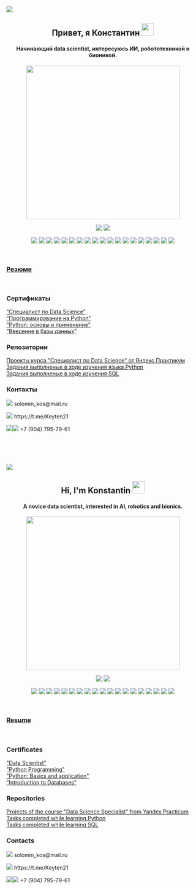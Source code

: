 <a id='RUS'></a>
<a href='#ENG'><img src='https://img.shields.io/badge/ENG-RUS-blue'></a>

<h2 align="center">Привет, я Константин 
<img src="https://github.com/blackcater/blackcater/raw/main/images/Hi.gif" height="32"/></h2>
<h4 align="center">Начинающий data scientist, интересуюсь ИИ, робототехникой и бионикой.</h4>
<p align="center"><img src="https://w.forfun.com/fetch/ac/aca787d12e9ff6386f76859a7449a9ab.jpeg" height="400"/></p>

<p align="center">
  <a href="https://www.kaggle.com/konstantinsolomin"><img src='https://img.shields.io/badge/Kaggle-20BEFF?style=for-the-badge&logo=Kaggle&logoColor=white'></a>
  <a href="https://leetcode.com/Konstantin-Solomin/"><img src='https://img.shields.io/badge/-LeetCode-FFA116?style=for-the-badge&logo=LeetCode&logoColor=black'></a>

<p align="center">
  <img src="https://img.shields.io/badge/python-3670A0?style=for-the-badge&logo=python&logoColor=ffdd54" />
  <img src="https://img.shields.io/badge/postgres-%23316192.svg?style=for-the-badge&logo=postgresql&logoColor=white" />
  <img src="https://img.shields.io/badge/mysql-%2300f.svg?style=for-the-badge&logo=mysql&logoColor=white" />
  <img src="https://img.shields.io/badge/pandas-%23150458.svg?style=for-the-badge&logo=pandas&logoColor=white" />
  <img src="https://img.shields.io/badge/Matplotlib-%23ffffff.svg?style=for-the-badge&logo=Matplotlib&logoColor=black" />
  <img src="https://img.shields.io/badge/seaborn-darkblue?style=for-the-badge" />   
  <img src="https://img.shields.io/badge/re%20-gray?style=for-the-badge" />
  <img src="https://img.shields.io/badge/numpy-%23013243.svg?style=for-the-badge&logo=numpy&logoColor=white" />
  <img src="https://img.shields.io/badge/SciPy-%230C55A5.svg?style=for-the-badge&logo=scipy&logoColor=%white" />
  <img src="https://img.shields.io/badge/statsmodels-darkblue?style=for-the-badge" />
  <img src="https://img.shields.io/badge/transformers%20%20-yellow?style=for-the-badge" />
  <img src="https://img.shields.io/badge/catboost%20-yellow?style=for-the-badge" />
  <img src="https://img.shields.io/badge/scikit--learn-%23F7931E.svg?style=for-the-badge&logo=scikit-learn&logoColor=white" />
  <img src="https://img.shields.io/badge/TensorFlow-%23FF6F00.svg?style=for-the-badge&logo=TensorFlow&logoColor=white" />
  <img src="https://img.shields.io/badge/PyTorch-%23EE4C2C.svg?style=for-the-badge&logo=PyTorch&logoColor=white" />
  <img src="https://img.shields.io/badge/Keras-%23D00000.svg?style=for-the-badge&logo=Keras&logoColor=white" />
  <img src="https://img.shields.io/badge/opencv-%23white.svg?style=for-the-badge&logo=opencv&logoColor=white" />
  <img src="https://img.shields.io/badge/Linux-FCC624?style=for-the-badge&logo=linux&logoColor=black" />
  <img src="https://img.shields.io/badge/Docker-%23white.svg?style=for-the-badge&logo=docker&logoColor=white&labelColor=blue&color=black" />
</p><br> 
 
<h3 align="left"><a href="https://disk.yandex.ru/i/C_Nng00hoIM0nA">Резюме</a></h3>
<br>

<h3 align="left">Сертификаты</h3>
<a href="https://github.com/Konstantin-Solomin/Konstantin-Solomin/blob/main/Yandex_Practicum_RU.pdf">"Специалист по Data Science"</a><br>
<a href="https://github.com/Konstantin-Solomin/Konstantin-Solomin/blob/main/Python_1.pdf">"Программирование на Python"</a><br>
<a href="https://github.com/Konstantin-Solomin/Konstantin-Solomin/blob/main/Python_2.pdf">"Python: основы и применение"</a><br>
<a href="https://github.com/Konstantin-Solomin/Konstantin-Solomin/blob/main/SQL.pdf">"Введение в базы данных"</a>

<h3 align="left">Репозитории</h3>
<a href="https://github.com/Konstantin-Solomin/Yandex-Practicum-Data-Science">Проекты курса "Специалист по Data Science" от Яндекс Практикум</a><br>
<a href="https://github.com/Konstantin-Solomin/Stepik-Python">Задания выполненые в ходе изучения языка Python</a><br>
<a href="https://github.com/Konstantin-Solomin/SQL">Задания выполненые в ходе изучения SQL</a>

<h3 align="left">Контакты</h3>
<p align="left">
  <img src="https://img.shields.io/badge/EMAIL-blue?style=%20for-the-badge&logo=Mail.Ru&logoColor=yellow" />  solomin_kos@mail.ru </p>
<p align="left">
<img src="https://img.shields.io/badge/Telegram-2CA5E0?style=for-the-badge&logo=telegram&logoColor=white" />  https://t.me/Keyten21</p>
  <p align="left">
<img src="https://img.shields.io/badge/Viber-8B66A9?style=for-the-badge&logo=viber&logoColor=white" /><img src="https://img.shields.io/badge/WhatsApp-25D366?style=for-the-badge&logo=whatsapp&logoColor=white" />  +7 (904) 795-79-61</p>
<br>
<br>
<br>
<br>
<a id='ENG'></a>
<a href='#RUS'><img src='https://img.shields.io/badge/RUS-ENG-blue'></a>

<h2 align="center">Hi, I'm Konstantin 
<img src="https://github.com/blackcater/blackcater/raw/main/images/Hi.gif" height="32"/></h2>
<h4 align="center">A novice data scientist, interested in AI, robotics and bionics.</h4>
<p align="center"><img src="https://w.forfun.com/fetch/ac/aca787d12e9ff6386f76859a7449a9ab.jpeg" height="400"/></p>

<p align="center">
  <a href="https://www.kaggle.com/konstantinsolomin"><img src='https://img.shields.io/badge/Kaggle-20BEFF?style=for-the-badge&logo=Kaggle&logoColor=white'></a>
  <a href="https://leetcode.com/Konstantin-Solomin/"><img src='https://img.shields.io/badge/-LeetCode-FFA116?style=for-the-badge&logo=LeetCode&logoColor=black'></a>

<p align="center">
  <img src="https://img.shields.io/badge/python-3670A0?style=for-the-badge&logo=python&logoColor=ffdd54" />
  <img src="https://img.shields.io/badge/postgres-%23316192.svg?style=for-the-badge&logo=postgresql&logoColor=white" />
  <img src="https://img.shields.io/badge/mysql-%2300f.svg?style=for-the-badge&logo=mysql&logoColor=white" />
  <img src="https://img.shields.io/badge/pandas-%23150458.svg?style=for-the-badge&logo=pandas&logoColor=white" />
  <img src="https://img.shields.io/badge/Matplotlib-%23ffffff.svg?style=for-the-badge&logo=Matplotlib&logoColor=black" />
  <img src="https://img.shields.io/badge/seaborn-darkblue?style=for-the-badge" />   
  <img src="https://img.shields.io/badge/re%20-gray?style=for-the-badge" />
  <img src="https://img.shields.io/badge/numpy-%23013243.svg?style=for-the-badge&logo=numpy&logoColor=white" />
  <img src="https://img.shields.io/badge/SciPy-%230C55A5.svg?style=for-the-badge&logo=scipy&logoColor=%white" />
  <img src="https://img.shields.io/badge/statsmodels-darkblue?style=for-the-badge" />
  <img src="https://img.shields.io/badge/transformers%20%20-yellow?style=for-the-badge" />
  <img src="https://img.shields.io/badge/catboost%20-yellow?style=for-the-badge" />
  <img src="https://img.shields.io/badge/scikit--learn-%23F7931E.svg?style=for-the-badge&logo=scikit-learn&logoColor=white" />
  <img src="https://img.shields.io/badge/TensorFlow-%23FF6F00.svg?style=for-the-badge&logo=TensorFlow&logoColor=white" />
  <img src="https://img.shields.io/badge/PyTorch-%23EE4C2C.svg?style=for-the-badge&logo=PyTorch&logoColor=white" />
  <img src="https://img.shields.io/badge/Keras-%23D00000.svg?style=for-the-badge&logo=Keras&logoColor=white" />
  <img src="https://img.shields.io/badge/opencv-%23white.svg?style=for-the-badge&logo=opencv&logoColor=white" />
  <img src="https://img.shields.io/badge/Linux-FCC624?style=for-the-badge&logo=linux&logoColor=black" />
  <img src="https://img.shields.io/badge/Docker-%23white.svg?style=for-the-badge&logo=docker&logoColor=white&labelColor=blue&color=black" />
</p><br> 
 
<h3 align="left"><a href="https://disk.yandex.ru/i/C_Nng00hoIM0nA">Resume</a></h3>
<br>

<h3 align="left">Certificates</h3>
<a href="https://github.com/Konstantin-Solomin/Konstantin-Solomin/blob/main/Yandex_Practicum_ENG.pdf">"Data Scientist"</a><br>
<a href="https://github.com/Konstantin-Solomin/Konstantin-Solomin/blob/main/Python_1.pdf">"Python Programming"</a><br>
<a href="https://github.com/Konstantin-Solomin/Konstantin-Solomin/blob/main/Python_2.pdf">"Python: Basics and application"</a><br>
<a href="https://github.com/Konstantin-Solomin/Konstantin-Solomin/blob/main/SQL.pdf">"Introduction to Databases"</a>

<h3 align="left">Repositories</h3>
<a href="https://github.com/Konstantin-Solomin/Yandex-Practicum-Data-Science">Projects of the course "Data Science Specialist" from Yandex Practicum</a><br>
<a href="https://github.com/Konstantin-Solomin/Stepik-Python">Tasks completed while learning Python</a><br>
<a href="https://github.com/Konstantin-Solomin/SQL">Tasks completed while learning SQL</a>

<h3 align="left">Contacts</h3>
<p align="left">
  <img src="https://img.shields.io/badge/EMAIL-blue?style=%20for-the-badge&logo=Mail.Ru&logoColor=yellow" />  solomin_kos@mail.ru </p>
<p align="left">
<img src="https://img.shields.io/badge/Telegram-2CA5E0?style=for-the-badge&logo=telegram&logoColor=white" />  https://t.me/Keyten21</p>
  <p align="left">
<img src="https://img.shields.io/badge/Viber-8B66A9?style=for-the-badge&logo=viber&logoColor=white" /><img src="https://img.shields.io/badge/WhatsApp-25D366?style=for-the-badge&logo=whatsapp&logoColor=white" />  +7 (904) 795-79-61</p>
